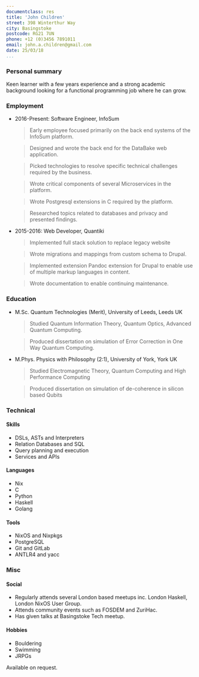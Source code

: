 ```yaml
---
documentclass: res
title: 'John Children'
street: 398 Winterthur Way
city: Basingstoke
postcode: RG21 7UN
phone: +12 (0)3456 7891011
email: john.a.children@gmail.com
date: 25/03/18
...
```



### Personal summary

Keen learner with a few years experience and a strong academic background looking for a functional programming job where he can grow.

### Employment

- 2016-Present: Software Engineer, InfoSum

    > Early employee focused primarily on the back end systems of the InfoSum platform.

    > Designed and wrote the back end for the DataBake web application.

    > Picked technologies to resolve specific technical challenges required by the business.

    > Wrote critical components of several Microservices in the platform.

    > Wrote Postgresql extensions in C required by the platform.

    > Researched topics related to databases and privacy and presented findings.

- 2015-2016: Web Developer, Quantiki

    > Implemented full stack solution to replace legacy website

    > Wrote migrations and mappings from custom schema to Drupal.

    > Implemented extension Pandoc extension for Drupal to enable use of multiple markup languages in content.

    > Wrote documentation to enable continuing maintenance.

### Education

- M.Sc.    Quantum Technologies (Merit), University of Leeds, Leeds UK

    > Studied Quantum Information Theory, Quantum Optics, Advanced Quantum Computing.

    > Produced dissertation on simulation of Error Correction in One Way Quantum Computing.

- M.Phys.  Physics with Philosophy (2:1), University of York, York UK

    > Studied Electromagnetic Theory, Quantum Computing and High Performance Computing

    > Produced dissertation on simulation of de-coherence in silicon based Qubits

### Technical

#### Skills

- DSLs, ASTs and Interpreters
- Relation Databases and SQL
- Query planning and execution
- Services and APIs

#### Languages

- Nix
- C
- Python
- Haskell
- Golang

#### Tools

- NixOS and Nixpkgs
- PostgreSQL
- Git and GitLab
- ANTLR4 and yacc

### Misc

#### Social

- Regularly attends several London based meetups inc. London Haskell, London NixOS User Group.
- Attends community events such as FOSDEM and ZuriHac.
- Has given talks at Basingstoke Tech meetup.

#### Hobbies

- Bouldering
- Swimming
- JRPGs

Available on request.
